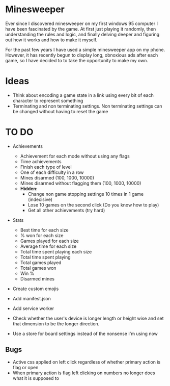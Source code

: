 # Minesweeper
Ever since I discovered minesweeper on my first windows 95 computer I have been fascinated by the game. At first just playing it randomly, then understanding the rules and logic, and finally delving deeper and figuring out how it works and how to make it myself.

For the past few years I have used a simple minesweeper app on my phone. However, it has recently begun to display long, obnoxious ads after each game, so I have decided to to take the opportunity to make my own.

# Ideas
- Think about encoding a game state in a link using every bit of each character to represent something
- Terminating and non terminating settings. Non terminating settings can be changed without having to reset the game

# TO DO

- Achievements
  - Achievement for each mode without using any flags
  - Time achievements
  - Finish each type of level
  - One of each difficulty in a row
  - Mines disarmed (100, 1000, 10000)
  - Mines disarmed without flagging them (100, 1000, 10000)
  - **Hidden:**
    - Change non game stopping settings 10 times in 1 game (indecisive)
    - Lose 10 games on the second click (Do you know how to play)
    - Get all other achievements (try hard)

- Stats
  - Best time for each size
  - % won for each size
  - Games played for each size
  - Average time for each size
  - Total time spent playing each size
  - Total time spent playing
  - Total games played
  - Total games won
  - Win %
  - Disarmed mines

- Create custom emojis
- Add manifest.json
- Add service worker
- Check whether the user's device is longer length or height wise and set that dimension to be the longer direction.
- Use a store for board settings instead of the nonsense I'm using now

## Bugs
- Active css applied on left click regardless of whether primary action is flag or open
- When primary action is flag left clicking on numbers no longer does what it is supposed to